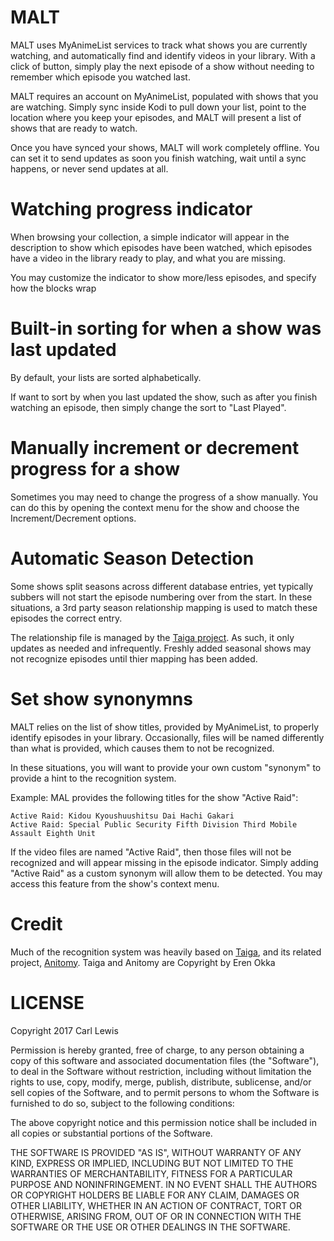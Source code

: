 # MALT
MALT uses MyAnimeList services to track what shows you are currently watching, and automatically find and identify videos in your library. With a click of button, simply play the next episode of a show without needing to remember which episode you watched last.

MALT requires an account on MyAnimeList, populated with shows that you are watching. Simply sync inside Kodi to pull down your list, point to the location where you keep your episodes, and MALT will present a list of shows that are ready to watch.

Once you have synced your shows, MALT will work completely offline. You can set it to send updates as soon you finish watching, wait until a sync happens, or never send updates at all.

# Watching progress indicator
When browsing your collection, a simple indicator will appear in the description to show which episodes have been watched, which episodes have a video in the library ready to play, and what you are missing.

You may customize the indicator to show more/less episodes, and specify how the blocks wrap

# Built-in sorting for when a show was last updated
By default, your lists are sorted alphabetically.

If want to sort by when you last updated the show, such as after you finish watching an episode, then simply change the sort to "Last Played".

# Manually increment or decrement progress for a show
Sometimes you may need to change the progress of a show manually. You can do this by opening the context menu for the show and choose the Increment/Decrement options.

# Automatic Season Detection
Some shows split seasons across different database entries, yet typically subbers will not start the episode numbering over from the start. In these situations, a 3rd party season relationship mapping is used to match these episodes the correct entry.

The relationship file is managed by the [Taiga project](https://github.com/erengy/anime-relations). As such, it only updates as needed and infrequently. Freshly added seasonal shows may not recognize episodes until thier mapping has been added.

# Set show synonymns
MALT relies on the list of show titles, provided by MyAnimeList, to properly identify episodes in your library. Occasionally, files will be named differently than what is provided, which causes them to not be recognized.

In these situations, you will want to provide your own custom "synonym" to provide a hint to the recognition system.

Example:
MAL provides the following titles for the show "Active Raid":

    Active Raid: Kidou Kyoushuushitsu Dai Hachi Gakari
    Active Raid: Special Public Security Fifth Division Third Mobile Assault Eighth Unit
    
If the video files are named "Active Raid", then those files will not be recognized and will appear missing in the episode indicator. Simply adding "Active Raid" as a custom synonym will allow them to be detected. You may access this feature from the show's context menu.

# Credit
Much of the recognition system was heavily based on [Taiga](https://github.com/erengy/taiga), and its related project, [Anitomy](https://github.com/erengy/anitomy).
Taiga and Anitomy are Copyright by Eren Okka

# LICENSE
Copyright 2017 Carl Lewis

Permission is hereby granted, free of charge, to any person obtaining a copy of this software and associated documentation files (the "Software"), to deal in the Software without restriction, including without limitation the rights to use, copy, modify, merge, publish, distribute, sublicense, and/or sell copies of the Software, and to permit persons to whom the Software is furnished to do so, subject to the following conditions:

The above copyright notice and this permission notice shall be included in all copies or substantial portions of the Software.

THE SOFTWARE IS PROVIDED "AS IS", WITHOUT WARRANTY OF ANY KIND, EXPRESS OR IMPLIED, INCLUDING BUT NOT LIMITED TO THE WARRANTIES OF MERCHANTABILITY, FITNESS FOR A PARTICULAR PURPOSE AND NONINFRINGEMENT. IN NO EVENT SHALL THE AUTHORS OR COPYRIGHT HOLDERS BE LIABLE FOR ANY CLAIM, DAMAGES OR OTHER LIABILITY, WHETHER IN AN ACTION OF CONTRACT, TORT OR OTHERWISE, ARISING FROM, OUT OF OR IN CONNECTION WITH THE SOFTWARE OR THE USE OR OTHER DEALINGS IN THE SOFTWARE.